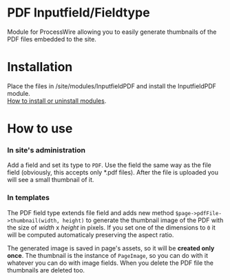 # PDF Inputfield/Fieldtype

Module for ProcessWire allowing you to easily generate thumbnails of the PDF files embedded to the site.

# Installation

Place the files in /site/modules/InputfieldPDF and install the InputfieldPDF module.  
[How to install or uninstall modules](http://modules.processwire.com/install-uninstall/).

# How to use

### In site's administration

Add a field and set its type to `PDF`.
Use the field the same way as the file field (obviously, this accepts only \*.pdf files).
After the file is uploaded you will see a small thumbnail of it.

### In templates

The PDF field type extends file field and adds new method `$page->pdfFile->thumbnail(width, height)` to generate the thumbnail image of the PDF with the size of *width* x *height* in pixels. If you set one of the dimensions to `0` it will be computed automaticaly preserving the aspect ratio.

The generated image is saved in page's assets, so it will be **created only once**. The thumbnail is the instance of `PageImage`, so you can do with it whatever you can do with image fields. When you delete the PDF file the thumbnails are deleted too.
